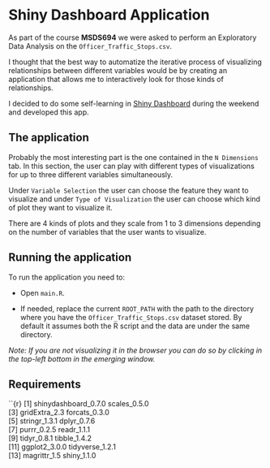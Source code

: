 # Shiny Dashboard Application

As part of the course **MSDS694** we were asked to perform an Exploratory Data Analysis on the `Officer_Traffic_Stops.csv`.

I thought that the best way to automatize the iterative process of visualizing relationships between different variables would be by creating an application that allows me to interactively look for those kinds of relationships.

I decided to do some self-learning in [Shiny Dashboard](https://rstudio.github.io/shinydashboard/) during the weekend and developed this app.
## The application

Probably the most interesting part is the one contained in the `N Dimensions` tab. In this section, the user can play with different types of visualizations for up to three different variables simultaneously.

Under `Variable Selection` the user can choose the feature they want to visualize and under `Type of Visualization` the user can choose which kind of plot they want to visualize it.

There are 4 kinds of plots and they scale from 1 to 3 dimensions depending on the number of variables that the user wants to visualize. 

## Running the application

To run the application you need to:

  + Open `main.R`.
  
  + If needed, replace the current `ROOT_PATH` with the path to the directory where you have the `Officer_Traffic_Stops.csv` dataset stored. By default it assumes both the R script and the data are under the same directory.
    
*Note: If you are not visualizing it in the browser you can do so by clicking in the top-left bottom in the emerging window.*

## Requirements

``{r}
 [1] shinydashboard_0.7.0 scales_0.5.0        
 [3] gridExtra_2.3        forcats_0.3.0       
 [5] stringr_1.3.1        dplyr_0.7.6         
 [7] purrr_0.2.5          readr_1.1.1         
 [9] tidyr_0.8.1          tibble_1.4.2        
[11] ggplot2_3.0.0        tidyverse_1.2.1     
[13] magrittr_1.5         shiny_1.1.0     
```{r} 

